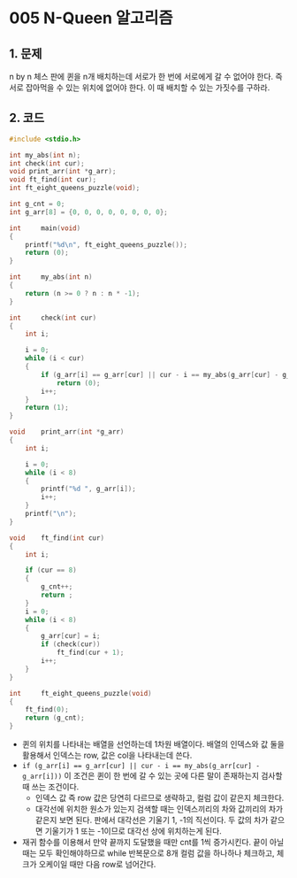 # 005 N-Queen 알고리즘

## 1. 문제

n by n 체스 판에 퀸을 n개 배치하는데 서로가 한 번에 서로에게 갈 수 없어야 한다. 즉 서로 잡아먹을 수 있는 위치에 없어야 한다. 이 때 배치할 수 있는 가짓수를 구하라.

## 2. 코드

```c
#include <stdio.h>

int my_abs(int n);
int check(int cur);
void print_arr(int *g_arr);
void ft_find(int cur);
int ft_eight_queens_puzzle(void);

int g_cnt = 0;
int g_arr[8] = {0, 0, 0, 0, 0, 0, 0, 0};

int     main(void)
{
    printf("%d\n", ft_eight_queens_puzzle());
    return (0);
}

int     my_abs(int n)
{
    return (n >= 0 ? n : n * -1);
}

int     check(int cur)
{
    int i;

    i = 0;
    while (i < cur)
    {
        if (g_arr[i] == g_arr[cur] || cur - i == my_abs(g_arr[cur] - g_arr[i]))
            return (0);
        i++;
    }
    return (1);
}

void    print_arr(int *g_arr)
{
    int i;

    i = 0;
    while (i < 8)
    {
        printf("%d ", g_arr[i]);
        i++;
    }
    printf("\n");
}

void    ft_find(int cur)
{
    int i;

    if (cur == 8)
    {
        g_cnt++;
        return ;
    }
    i = 0;
    while (i < 8)
    {
        g_arr[cur] = i;
        if (check(cur))
            ft_find(cur + 1);
        i++;
    }
}

int     ft_eight_queens_puzzle(void)
{
    ft_find(0);
    return (g_cnt);
}
```

- 퀸의 위치를 나타내는 배열을 선언하는데 1차원 배열이다. 배열의 인덱스와 값 둘을 활용해서 인덱스는 row, 값은 col을 나타내는데 쓴다.
- `if (g_arr[i] == g_arr[cur] || cur - i == my_abs(g_arr[cur] - g_arr[i]))` 이 조건은 퀸이 한 번에 갈 수 있는 곳에 다른 말이 존재하는지 검사할 때 쓰는 조건이다.
    + 인덱스 값 즉 row 값은 당연히 다르므로 생략하고, 컬럼 값이 같은지 체크한다.
    + 대각선에 위치한 원소가 있는지 검색할 때는 인덱스끼리의 차와 값끼리의 차가 같은지 보면 된다. 판에서 대각선은 기울기 1, -1의 직선이다. 두 값의 차가 같으면 기울기가 1 또는 -1이므로 대각선 상에 위치하는게 된다.
- 재귀 함수를 이용해서 만약 끝까지 도달했을 때만 cnt를 1씩 증가시킨다. 끝이 아닐 때는 모두 확인해야하므로 while 반복문으로 8개 컬럼 값을 하나하나 체크하고, 체크가 오케이일 때만 다음 row로 넘어간다.
